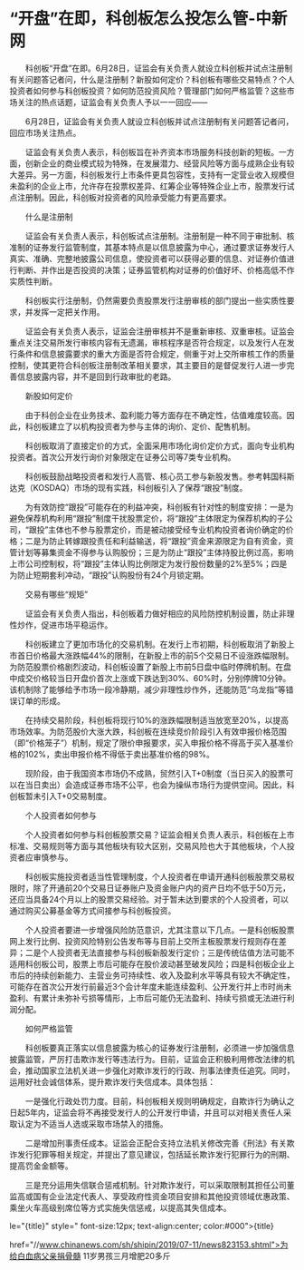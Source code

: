# “开盘”在即，科创板怎么投怎么管-中新网

　　科创板“开盘”在即。6月28日，证监会有关负责人就设立科创板并试点注册制有关问题答记者问，什么是注册制？新股如何定价？科创板有哪些交易特点？个人投资者如何参与科创板投资？如何防范投资风险？管理部门如何严格监管？这些市场关注的热点话题，证监会有关负责人予以一一回应——

　　6月28日，证监会有关负责人就设立科创板并试点注册制有关问题答记者问，回应市场关注热点。

　　证监会有关负责人表示，科创板旨在补齐资本市场服务科技创新的短板。一方面，创新企业的商业模式较为特殊，在发展潜力、经营风险等方面与成熟企业有较大差异。另一方面，科创板发行上市条件更具包容性，支持有一定营业收入规模但未盈利的企业上市，允许存在投票权差异、红筹企业等特殊企业上市，股票发行试点注册制。因此，科创板对投资者的风险承受能力有更高要求。

　　什么是注册制

　　证监会有关负责人表示，科创板试点注册制。注册制是一种不同于审批制、核准制的证券发行监管制度，其基本特点是以信息披露为中心，通过要求证券发行人真实、准确、完整地披露公司信息，使投资者可以获得必要的信息、对证券价值进行判断、并作出是否投资的决策；证券监管机构对证券的价值好坏、价格高低不作实质性判断。

　　科创板实行注册制，仍然需要负责股票发行注册审核的部门提出一些实质性要求，并发挥一定把关作用。

　　证监会有关负责人表示，证监会注册审核并不是重新审核、双重审核。证监会重点关注交易所发行审核内容有无遗漏，审核程序是否符合规定，以及发行人在发行条件和信息披露要求的重大方面是否符合规定，侧重于对上交所审核工作的质量控制，使其更符合科创板注册制改革相关要求，其主要目的是督促发行人进一步完善信息披露内容，并不是回到行政审批的老路。

　　新股如何定价

　　由于科创企业在业务技术、盈利能力等方面存在不确定性，估值难度较高。因此，科创板建立了以机构投资者为参与主体的询价、定价、配售机制。

　　科创板取消了直接定价的方式，全面采用市场化询价定价方式，面向专业机构投资者。首次公开发行询价对象限定在证券公司等7类专业机构。

　　科创板鼓励战略投资者和发行人高管、核心员工参与新股发售。参考韩国科斯达克（KOSDAQ）市场的现有实践，科创板引入了保荐“跟投”制度。

　　为有效防控“跟投”可能存在的利益冲突，科创板有针对性的制度安排：一是为避免保荐机构利用“跟投”制度干扰股票定价，将“跟投”主体限定为保荐机构的子公司，“跟投”主体也不参与股票定价，而是被动接受经专业机构投资者询价确定的价格；二是为防止转嫁跟投责任和利益输送，将“跟投”资金来源限定为自有资金，资管计划等募集资金不得参与认购股份；三是为防止“跟投”主体持股比例过高，影响上市公司控制权，将“跟投”主体认购比例限定为发行股份数量的2%至5%；四是为防止短期套利冲动，“跟投”认购股份有24个月锁定期。

　　交易有哪些“规矩”

　　证监会有关负责人指出，科创板着力做好相应的风险防控机制设置，防止非理性炒作，促进市场平稳运作。

　　科创板建立了更加市场化的交易机制。在发行上市初期，科创板取消了新股上市首日价格最大涨跌幅44%的限制，在新股上市的前5个交易日不设涨跌幅限制。为防范股票价格剧烈波动，科创板设置了新股上市前5日盘中临时停牌机制。在盘中成交价格较当日开盘价首次上涨或下跌达到30%、60%时，分别停牌10分钟。该机制除了能够给予市场一段冷静期，减少非理性炒作外，还能防范“乌龙指”等错误订单的形成。

　　在持续交易阶段，科创板将现行10%的涨跌幅限制适当放宽至20%，以提高市场效率。为防范股价大涨大跌，科创板在连续竞价阶段引入有效申报价格范围（即“价格笼子”）机制，规定了限价申报要求，买入申报价格不得高于买入基准价格的102%，卖出申报价格不得低于卖出基准价格的98%。

　　现阶段，由于我国资本市场仍不成熟，贸然引入T+0制度（当日买入的股票可以在当日卖出）会造成证券市场不公平，也会为操纵市场行为提供空间。因此，科创板暂未引入T+0交易制度。

　　个人投资者如何参与

　　个人投资者如何参与科创板股票交易？证监会相关负责人表示，科创板在上市标准、交易规则等方面与其他板块有较大区别，交易风险也大于其他板块，个人投资者应审慎参与。

　　科创板实施投资者适当性管理制度，个人投资者在申请开通科创板股票交易权限时，除了开通前20个交易日证券账户及资金账户内的资产日均不低于50万元，还应当具备24个月以上的股票交易经验。对于暂未达到要求的个人投资者，可以通过购买公募基金等方式间接参与科创板投资。

　　个人投资者要进一步增强风险防范意识，尤其注意以下几点。一是科创板股票网上发行比例、投资风险特别公告发布等与目前上交所主板股票发行规则存在差异；二是个人投资者无法直接参与科创板新股发行定价；三是传统估值方法可能不适用科创板公司，股票上市后可能存在股价波动甚至破发风险；四是科创板企业上市后的持续创新能力、主营业务可持续性、收入及盈利水平等具有较大不确定性，可能存在首次公开发行前最近3个会计年度未能连续盈利、公开发行并上市时尚未盈利、有累计未弥补亏损等情形，上市后可能仍无法盈利、持续亏损或无法进行利润分配。

　　如何严格监管

　　科创板要真正落实以信息披露为核心的证券发行注册制，必须进一步加强信息披露监管，严厉打击欺诈发行等违法行为。目前，证监会正积极利用修改法律的机会，推动国家立法机关进一步强化对欺诈发行的行政、刑事法律责任追究。同时，运用好社会诚信体系，提升欺诈发行失信成本。具体包括：

　　一是强化行政处罚力度。目前，科创板相关规则明确规定，自欺诈行为确认之日起5年内，证监会将不再接受发行人的公开发行申请，并且可以对相关责任人采取认定为不适当人选或采取市场禁入的措施。

　　二是增加刑事责任成本。证监会正配合支持立法机关修改完善《刑法》有关欺诈发行犯罪等相关规定，并提出了意见建议，包括延长欺诈发行犯罪行为的刑期、提高罚金金额等。

　　三是充分运用失信联合惩戒机制。针对欺诈发行，可以采取限制其担任公司董监高或国有企业法定代表人、享受政府性资金项目安排和其他投资领域优惠政策、乘坐火车高级别席位等方式实施失信惩戒，以提高其失信成本。

le="{title}" style=" font-size:12px; text-align:center; color:#000">{title}

href="//www.chinanews.com/sh/shipin/2019/07-11/news823153.shtml">为给白血病父亲捐骨髓 11岁男孩三月增肥20多斤
